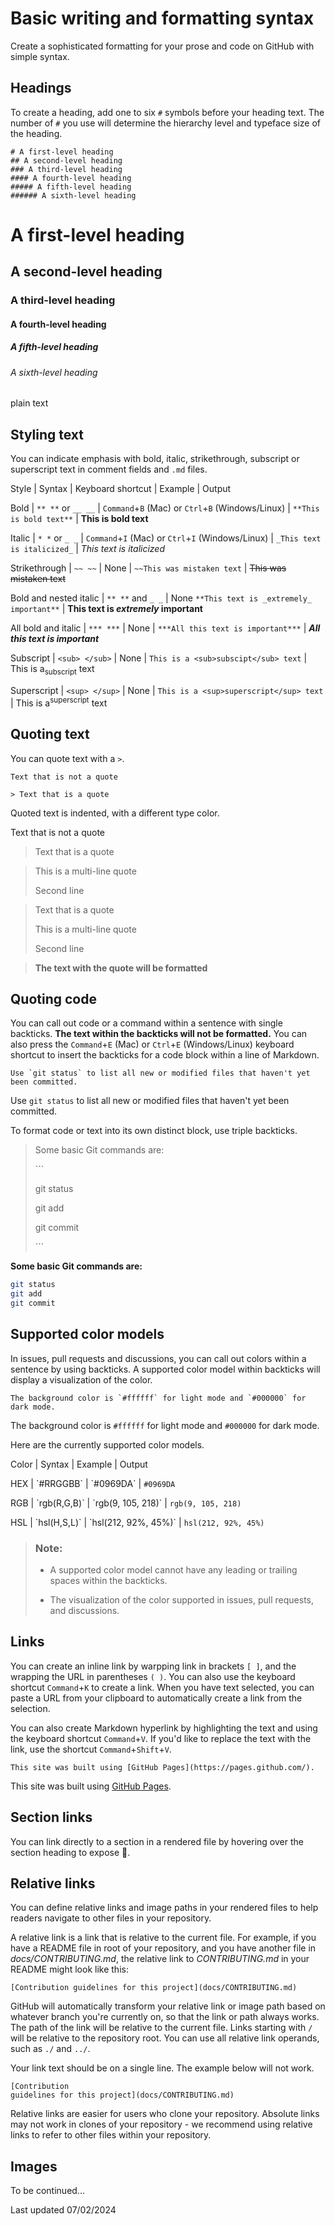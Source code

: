 # Basic writing and formatting syntax

Create a sophisticated formatting for your prose and code on GitHub with simple syntax.

## Headings

To create a heading, add one to six `#` symbols before your heading text. The number of `#` you use will determine the hierarchy level and typeface size of the heading.

```
# A first-level heading
## A second-level heading
### A third-level heading
#### A fourth-level heading
##### A fifth-level heading
###### A sixth-level heading
```

# A first-level heading

## A second-level heading

### A third-level heading

#### A fourth-level heading

##### A fifth-level heading

###### A sixth-level heading

plain text

## Styling text

You can indicate emphasis with bold, italic, strikethrough, subscript or superscript text in comment fields and `.md` files.

Style | Syntax | Keyboard shortcut | Example | Output

Bold | `** **` or `__ __` | `Command`+`B` (Mac) or `Ctrl`+`B` (Windows/Linux) | `**This is bold text**` | __This is bold text__

Italic | `* *` or `_ _` | `Command`+`I` (Mac) or `Ctrl`+`I` (Windows/Linux) | `_This text is italicized_` | *This text is italicized*

Strikethrough | `~~ ~~` | None | `~~This was mistaken text` | ~~This was mistaken text~~

Bold and nested italic | `** **` and `_ _` | None `**This text is _extremely_ important**` | __This text is *extremely* important__

All bold and italic | `*** ***` | None | `***All this text is important***` | _**All this text is important**_

Subscript | `<sub> </sub>` | None | `This is a <sub>subscipt</sub> text` | This is a<sub>subscript</sub> text

Superscript | `<sup> </sup>` | None | `This is a <sup>superscript</sup> text` | This is a<sup>superscript</sup> text

## Quoting text

You can quote text with a `>`.

```
Text that is not a quote

> Text that is a quote
```

Quoted text is indented, with a different type color.

Text that is not a quote

> Text that is a quote

> This is a multi-line quote
>
> Second line

> Text that is a quote
>
> This is a multi-line quote
>
> Second line

>__The text with the quote will be formatted__

## Quoting code

You can call out code or a command within a sentence with single backticks. **The text within the backticks will not be formatted.** You can also press the `Command`+`E` (Mac) or `Ctrl`+`E` (Windows/Linux) keyboard shortcut to insert the backticks for a code block within a line of Markdown.

```
Use `git status` to list all new or modified files that haven't yet been committed.
```

Use `git status` to list all new or modified files that haven't yet been committed.

To format code or text into its own distinct block, use triple backticks.

> Some basic Git commands are:
>
> \`\`\`
>
> git status
>
> git add
>
> git commit
>
> \`\`\`

__Some basic Git commands are:__

```bash
git status
git add
git commit
```

## Supported color models

In issues, pull requests and discussions, you can call out colors within a sentence by using backticks. A supported color model within backticks will display a visualization of the color.

```
The background color is `#ffffff` for light mode and `#000000` for dark mode.
```

The background color is `#ffffff` for light mode and `#000000` for dark mode.

Here are the currently supported color models.

Color | Syntax | Example | Output

HEX | \`#RRGGBB\` | \`#0969DA\` | `#0969DA`

RGB | \`rgb(R,G,B)\` | \`rgb(9, 105, 218)\` | `rgb(9, 105, 218)`

HSL | \`hsl(H,S,L)\` | \`hsl(212, 92%, 45%)\` | `hsl(212, 92%, 45%)`

> ### Note:
> 
> - A supported color model cannot have any leading or trailing spaces within the backticks.
> 
> - The visualization of the color supported in issues, pull requests, and discussions.

## Links

You can create an inline link by warpping link in brackets `[ ]`, and the wrapping the URL in parentheses `( )`. You can also use the keyboard shortcut `Command`+`K` to create a link. When you have text selected, you can paste a URL from your clipboard to automatically create a link from the selection.

You can also create Markdown hyperlink by highlighting the text and using the keyboard shortcut `Command`+`V`. If you'd like to replace the text with the link, use the shortcut `Command`+`Shift`+`V`.

`This site was built using [GitHub Pages](https://pages.github.com/).`

This site was built using [GitHub Pages](https://pages.github.com/).

## Section links

You can link directly to a section in a rendered file by hovering over the section heading to expose :link:.

## Relative links

You can define relative links and image paths in your rendered files to help readers navigate to other files in your repository.

A relative link is a link that is relative to the current file. For example, if you have a README file in root of your repository, and you have another file in *docs/CONTRIBUTING.md*, the relative link to *CONTRIBUTING.md* in your README might look like this:

`[Contribution guidelines for this project](docs/CONTRIBUTING.md)`

GitHub will automatically transform your relative link or image path based on whatever branch you're currently on, so that the link or path always works. The path of the link will be relative to the current file. Links starting with `/` will be relative to the repository root. You can use all relative link operands, such as `./` and `../`.

Your link text should be on a single line. The example below will not work.

```
[Contribution 
guidelines for this project](docs/CONTRIBUTING.md)
```

Relative links are easier for users who clone your repository. Absolute links may not work in clones of your repository - we recommend using relative links to refer to other files within your repository.

## Images

To be continued...

Last updated 07/02/2024
